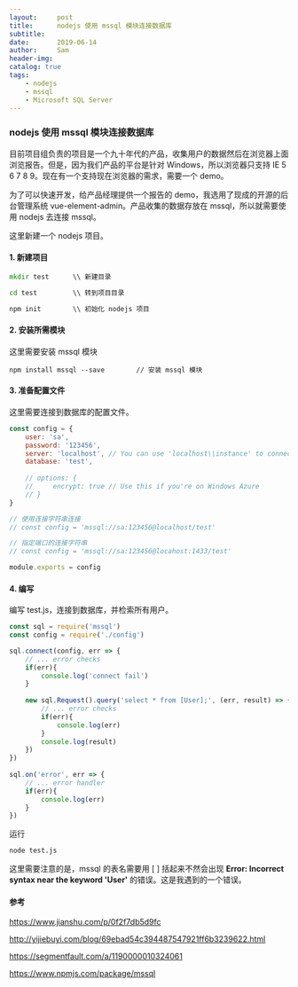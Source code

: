```yaml
---
layout:     post
title:      nodejs 使用 mssql 模块连接数据库
subtitle:   
date:       2019-06-14
author:     Sam
header-img: 
catalog: true
tags:
    - nodejs
    - mssql
    - Microsoft SQL Server
---
```

### nodejs 使用 mssql 模块连接数据库
目前项目组负责的项目是一个九十年代的产品，收集用户的数据然后在浏览器上面浏览报告。但是，因为我们产品的平台是针对 Windows，所以浏览器只支持 IE 5 6 7 8 9。现在有一个支持现在浏览器的需求，需要一个 demo。

为了可以快速开发，给产品经理提供一个报告的 demo，我选用了现成的开源的后台管理系统 vue-element-admin。产品收集的数据存放在 mssql，所以就需要使用 nodejs 去连接 mssql。

这里新建一个 nodejs 项目。

#### 1. 新建项目

```cmd
mkdir test      \\ 新建目录

cd test         \\ 转到项目目录

npm init        \\ 初始化 nodejs 项目
```

#### 2. 安装所需模块

这里需要安装 mssql 模块

```
npm install mssql --save        // 安装 mssql 模块
```

#### 3. 准备配置文件

这里需要连接到数据库的配置文件。

```javascript
const config = {
    user: 'sa',
    password: '123456',
    server: 'localhost', // You can use 'localhost\\instance' to connect to named instance
    database: 'test',
 
    // options: {
    //     encrypt: true // Use this if you're on Windows Azure
    // }
}

// 使用连接字符串连接
// const config = 'mssql://sa:123456@localhost/test'

// 指定端口的连接字符串
// const config = 'mssql://sa:123456@locahost:1433/test'

module.exports = config
```

#### 4. 编写

编写 test.js，连接到数据库，并检索所有用户。

```javascript
const sql = require('mssql')
const config = require('./config')

sql.connect(config, err => {
    // ... error checks
    if(err){
        console.log('connect fail')
    }
 
    new sql.Request().query('select * from [User];', (err, result) => {
        // ... error checks
        if(err){
            console.log(err)
        }
        console.log(result)
    })
})
 
sql.on('error', err => {
    // ... error handler
    if(err){
        console.log(err)
    }
})

```
运行
```cmd
node test.js
```

这里需要注意的是，mssql 的表名需要用 [ ] 括起来不然会出现 **Error: Incorrect syntax near the keyword 'User'** 的错误。这是我遇到的一个错误。


#### 参考
https://www.jianshu.com/p/0f2f7db5d9fc

http://yijiebuyi.com/blog/69ebad54c394487547921ff6b3239622.html

https://segmentfault.com/a/1190000010324061

https://www.npmjs.com/package/mssql
